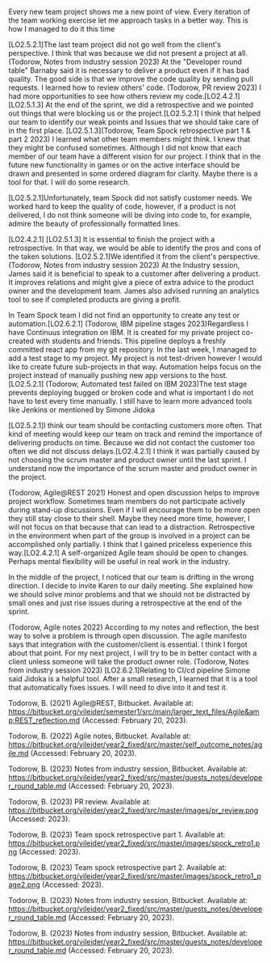 
Every new team project shows me a new point of view. Every iteration of the team working exercise let me approach tasks in a better way. This is how I managed to do it this time

[LO2.5.2.1]The last team project did not go well from the client's perspective. I think that was because we did not present a project at all. (Todorow, Notes from industry session 2023) At the "Developer round table" Barnaby said it is necessary to deliver a product even if it has bad quality. The good side is that we improve the code quality by sending pull requests. I learned how to review others' code. (Todorow, PR review 2023) I had more opportunities to see how others review my code.[LO2.4.2.1] [LO2.5.1.3] At the end of the sprint, we did a retrospective and we pointed out things that were blocking us or the project.[LO2.5.2.1] I think that helped our team to identify our weak points and Issues that we should take care of in the first place. [LO2.5.1.3](Todorow, Team Spock retrospective part 1 & part 2 2023) I learned what other team members might think. I knew that they might be confused sometimes. Although I did not know that each member of our team have a different vision for our project. I think that in the future new functionality in games or on the active interface should be drawn and presented in some ordered diagram for clarity. Maybe there is a tool for that. I will do some research.

[LO2.5.2.1]Unfortunately, team Spock did not satisfy customer needs. We worked hard to keep the quality of code, however, if a product is not delivered, I do not think someone will be diving into code to, for example, admire the beauty of professionally formatted lines.

[LO2.4.2.1] [LO2.5.1.3] It is essential to finish the project with a retrospective. In that way, we would be able to identify the pros and cons of the taken solutions. [LO2.5.2.1]We identified it from the client's perspective. (Todorow, Notes from industry session 2023) At the Industry session, James said it is beneficial to speak to a customer after delivering a product. It improves relations and might give a piece of extra advice to the product owner and the development team. James also advised running an analytics tool to see if completed products are giving a profit.

In Team Spock team I did not find an opportunity to create any test or automation.[LO2.6.2.1] (Todorow, IBM pipeline stages 2023)Regardless I have Continuus integration on IBM. It is created for my private project co-created with students and friends. This pipeline deploys a freshly committed react app from my git repository. In the last week, I managed to add a test stage to my project. My project is not test-driven however I would like to create future sub-projects in that way. Automation helps focus on the project instead of manually pushing new app versions to the host.[LO2.5.2.1] (Todorow, Automated test failed on IBM 2023)The test stage prevents deploying bugged or broken code and what is important I do not have to test every time manually. I still have to learn more advanced tools like Jenkins or mentioned by Simone Jidoka

[LO2.5.2.1]I think our team should be contacting customers more often. That kind of meeting would keep our team on track and remind the importance of delivering products on time. Because we did not contact the customer too often we did not discuss delays.[LO2.4.2.1] I think it was partially caused by not choosing the scrum master and product owner until the last sprint. I understand now the importance of the scrum master and product owner in the project.  

(Todorow, Agile@REST 2021) Honest and open discussion helps to improve project workflow. Sometimes team members do not participate actively during stand-up discussions. Even if I will encourage them to be more open they still stay close to their shell. Maybe they need more time, however, I will not focus on that because that can lead to a distraction. Retrospective in the environment when part of the group is involved in a project can be accomplished only partially. I think that I gained priceless experience this way.[LO2.4.2.1] A self-organized Agile team should be open to changes. Perhaps mental flexibility will be useful in real work in the industry. 

In the middle of the project, I noticed that our team is drifting in the wrong direction. I decide to invite Karen to our daily meeting. She explained how we should solve minor problems and that we should not be distracted by small ones and just rise issues during a retrospective at the end of the sprint.

(Todorow, Agile notes 2022) According to my notes and reflection, the best way to solve a problem is through open discussion. The agile manifesto says that integration with the customer/client is essential. I think I forgot about that point. For my next project, I will try to be in better contact with a client unless someone will take the product owner role. (Todorow, Notes from industry session 2023) [LO2.6.2.1]Relating to CI/cd pipeline Simone said Jidoka is a helpful tool. After a small research, I learned that it is a tool that automatically fixes issues. I will need to dive into it and test it.



Todorow, B. (2021) Agile@REST, Bitbucket. Available at: https://bitbucket.org/vileider/semester1/src/main/larger_text_files/Agile&amp;REST_reflection.md (Accessed: February 20, 2023). 

Todorow, B. (2022) Agile notes, Bitbucket. Available at: https://bitbucket.org/vileider/year2_fixed/src/master/self_outcome_notes/agile.md (Accessed: February 20, 2023).

Todorow, B. (2023) Notes from industry session, Bitbucket. Available at: https://bitbucket.org/vileider/year2_fixed/src/master/guests_notes/developer_round_table.md (Accessed: February 20, 2023). 

Todorow, B. (2023) PR review. Available at: https://bitbucket.org/vileider/year2_fixed/src/master/images/pr_review.png (Accessed: 2023). 

Todorow, B. (2023) Team spock retrospective part 1. Available at: https://bitbucket.org/vileider/year2_fixed/src/master/images/spock_retro1.png (Accessed: 2023). 

Todorow, B. (2023) Team spock retrospective part 2. Available at: https://bitbucket.org/vileider/year2_fixed/src/master/images/spock_retro1_page2.png (Accessed: 2023). 

Todorow, B. (2023) Notes from industry session, Bitbucket. Available at: https://bitbucket.org/vileider/year2_fixed/src/master/guests_notes/developer_round_table.md (Accessed: February 20, 2023). 

Todorow, B. (2023) Notes from industry session, Bitbucket. Available at: https://bitbucket.org/vileider/year2_fixed/src/master/guests_notes/developer_round_table.md (Accessed: February 20, 2023). 